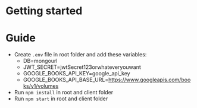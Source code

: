 
Getting started
=====

# Guide

* Create `.env` file in root folder and add these variables:
  * DB=mongourl
  * JWT_SECRET=jwtSecret123orwhateveryouwant
  * GOOGLE_BOOKS_API_KEY=google_api_key
  * GOOGLE_BOOKS_API_BASE_URL=https://www.googleapis.com/books/v1/volumes
* Run `npm install` in root and client folder
* Run `npm start` in root and client folder
